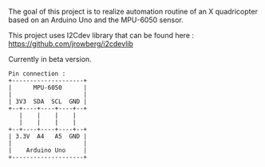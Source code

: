 The goal of this project is to realize automation routine of an X quadricopter based on an Arduino Uno and the MPU-6050 sensor.

This project uses I2Cdev library that can be found here : https://github.com/jrowberg/i2cdevlib

Currently in beta version.

```
Pin connection :
+--------------------+
|      MPU-6050      |
|                    |
| 3V3  SDA  SCL  GND |
+--+----+----+----+--+
   |    |    |    |
   |    |    |    |
+--+----+----+----+--+
| 3.3V  A4   A5  GND |
|                    |
|    Arduino Uno     |
+--------------------+
```
